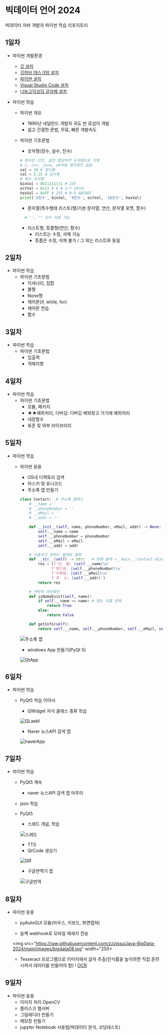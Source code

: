 # 빅데이터 언어 2024

빅데이터 자바 개발자 파이썬 학습 리포지토리

## 1일차

- 파이썬 개발환경

  - [깃 설치](https://git-scm.com/downloads)
  - [깃허브 데스크탑 설치](https://desktop.github.com/)
  - [파이썬 설치](https://www.python.org/)
  - [Visual Studio Code 설치](https://code.visualstudio.com/download)
  - [나눔고딕코딩 글자체 설치](https://github.com/naver/nanumfont)

- 파이썬 학습

  - 파이썬 개요
    - 1990년 네덜란드 개발자 귀도 반 로섬이 개발
    - 쉽고 간결한 문법, 무료, 빠른 개발속도
  - 파이썬 기초문법

    - 숫자형(정수, 실수, 진수)

    ```python
    # 변수만 선언, 값만 할당하면 숫자형으로 지정
    # c, c++, java, c#처럼 형지정이 없음
    val = 10 # 정수형
    val = 2.15 # 실수형
    # 특수 숫자형
    binVal = 0b11111111 # 255
    octVal = 0o11 # 9 # 1~7 10(8)
    hexVal = 0xFF # 255 # 0~9 ABCDEF
    print('2진수', binVal, '8진수', octVal, '16진수', hexVal)
    ```

    - 문자열(특수형태 리스트)형(기본 문자열, 연산, 문자열 포맷, 함수)

    ```python
      # '', "" 모두 사용 가능
    ```

    - 리스트형, 튜플형(연산, 함수)
      - 리스트는 수정, 삭제 가능
      - 튜플은 수정, 삭제 불가 / 그 외는 리스트와 동일

## 2일차

- 파이썬 학습
  - 파이썬 기초문법
    - 딕셔너리, 집합
    - 불형
    - None형
    - 제어문(if, while, for)
    - 제어문 연습
    - 함수

## 3일차

- 파이썬 학습
  - 파이썬 기초문법
    - 입출력
    - 객체지향

## 4일차

- 파이썬 학습
  - 파이썬 기초문법
    - 모듈, 패키지
    - ★★예외처리, 디버깅: 디버깅 예외찾고 거기에 예외처리
    - 내장함수
    - 표준 및 외부 라이브러리

## 5일차

- 파이썬 학습

  - 파이썬 응용

    - OS내 디렉토리 검색
    - 아스키 및 유니코드
    - 주소록 앱 만들기

    ```python
    class Contact:  # 주소록 클래스
        # __name =''
        # __phoneNumber = ''
        # __eMail = ''
        # __addr = ''

        def __init__(self, name, phoneNumber, eMail, addr) -> None:
            self.__name = name
            self.__phoneNumber = phoneNumber
            self.__eMail = eMail
            self.__addr = addr

        # 사용자가 원하는 형태로 출력
        def __str__(self) -> str:   # 원래 출력 <__main__.Contact object at 0x0000024500772150>
            res = (f'이  름: {self.__name}\n'
                  f'핸드폰: {self.__phoneNumber}\n'
                  f'이메일: {self.__eMail}\n'
                  f'주  소: {self.__addr}')
            return res

        # 연락처 여부확인
        def isNameExist(self, name):
            if self.__name == name: # 찾는 이름 존재
                return True
            else:
                return False

        def getInfo(self):
            return self.__name, self.__phoneNumber, self.__eMail, self.__addr
    ```

    ![주소록 앱](https://raw.githubusercontent.com/zzzissu/Java-BigData-2024/main/images/bigdata01.gif)

    - windows App 만들기(PyQt 5)

    ![QtApp](https://raw.githubusercontent.com/zzzissu/Java-BigData-2024/main/images/bigdata02.png)

## 6일차

- 파이썬 학습

  - PyQt5 학습 이어서

    - QWidget 자식 클래스 종류 학습

    ![QLaebl](https://raw.githubusercontent.com/zzzissu/Java-BigData-2024/main/images/bigdata03.png)

    - Naver 뉴스API 검색 앱

    ![naverApp](https://raw.githubusercontent.com/zzzissu/Java-BigData-2024/main/images/bigdata04.png)

## 7일차

- 파이썬 학습

  - PyQt5 계속
    - naver 뉴스API 검색 앱 마무리
  - json 학습
  - PyQt5

    - 스레드 개념, 학습

    ![스레드](https://raw.githubusercontent.com/zzzissu/Java-BigData-2024/main/images/bigdata05.png)

    - TTS
    - QrCode 생성기

    ![QR](https://raw.githubusercontent.com/zzzissu/Java-BigData-2024/main/images/bigdata06.png)

    - 구글번역기 앱

    ![구글번역](https://raw.githubusercontent.com/zzzissu/Java-BigData-2024/main/images/bigdata07.png)

## 8일차

- 파이썬 응용

  - pyAutoGUI 모듈(마우스, 키보드, 화면캡쳐)
  - 슬랙 webhook로 모바일 메세지 전송

    <!-- ![슬랙](https://raw.githubusercontent.com/zzzissu/Java-BigData-2024/main/images/bigdata08.jpg) -->
    <!-- html 태그로 이미지를 삽입하면 문제 없음 -->

  <img src="https://raw.githubusercontent.com/zzzissu/Java-BigData-2024/main/images/bigdata08.jpg" width="250>

  - Tesseract 프로그램으로 이미지에서 글자 추출(인식률을 높이려면 직접 훈련시켜서 데이터를 만들어야 함)
    ! [OCR](https://raw.githubusercontent.com/zzzissu/Java-BigData-2024/main/images/bigdata09.png)

## 9일차

- 파이썬 응용
  - 이미지 처리 OpenCV
  - 플라스크 웹서버
  - 그림에디터 만들기
  - 메모장 만들기
  - jupyter Notebook 사용법(빅데이터 분석, 코딩테스트)
